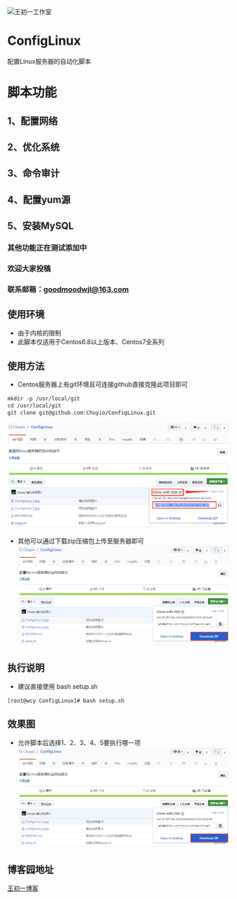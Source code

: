 ![王初一工作室](https://avatars1.githubusercontent.com/u/30070864?s=400&u=82cff33d237e7809e591a177d3674af7f24f6c7e&v=4)
# ConfigLinux
配置Linux服务器的自动化脚本
# 脚本功能
## 1、配置网络
## 2、优化系统
## 3、命令审计
## 4、配置yum源
## 5、安装MySQL

### 其他功能正在测试添加中
### 欢迎大家投稿
### 联系邮箱：goodmoodwjl@163.com

## 使用环境
* 由于内核的限制
* 此脚本仅适用于Centos6.8以上版本、Centos7全系列

## 使用方法
* Centos服务器上有git环境且可连接github直接克隆此项目即可
```
mkdir -p /usr/local/git
cd /usr/local/git
git clone git@github.com:Chuyio/ConfigLinux.git
```
![ConfigLinux_2](https://github.com/Chuyio/ConfigLinux/blob/master/ConfigLinux_2.jpg?raw=true)

* 其他可以通过下载zip压缩包上传至服务器即可
![ConfigLinux_1](https://github.com/Chuyio/ConfigLinux/blob/master/ConfigLinux_1.jpg?raw=true)

## 执行说明
* 建议直接使用 bash setup.sh
```
[root@wcy ConfigLinux]# bash setup.sh 
```
## 效果图
* 允许脚本后选择1、2、3、4、5要执行哪一项  
![ConfigLinux_3](https://github.com/Chuyio/ConfigLinux/blob/master/ConfigLinux_1.jpg?raw=true)

## 博客园地址
[王初一博客](https://www.cnblogs.com/LuckWJL/p/9529142.html)


